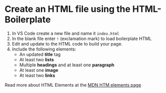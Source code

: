 # Create an HTML file using the HTML-Boilerplate

1. In VS Code create a new file and name it `index.html`
2. In the blank file enter `!` (exclamation mark) to load boilerplate HTML
3. Edit and update to the HTML code to build your page.
4. Include the following elements:
   - An updated **title** tag
   - At least two **lists**
   - Multiple **headings** and at least one **paragraph**
   - At least one **image**
   - At least two **links**

Read more about HTML Elements at the [MDN HTM elements page](https://developer.mozilla.org/en-US/docs/Web/HTML/Element)
